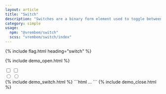 ```yaml
---
layout: article
title: "Switch"
description: "Switches are a binary form element used to toggle between two options."
category: simple
usage:
  npm: "@vrembem/switch"
  scss: "vrembem/switch/index"
---
```


{% include flag.html heading="switch" %}

{% include demo_open.html %}
<div>
  <span class="checkbox">
    <input type="checkbox" class="checkbox__native">
    <span class="checkbox__background">
      <span class="checkbox__box">
        <span class="checkbox__icon"></span>
      </span>
    </span>
  </span>
  <span class="switch">
    <input type="checkbox" class="switch__native">
    <span class="switch__background">
      <span class="switch__track">
        <span class="switch__thumb"></span>
      </span>
    </span>
  </span>
</div>
<div>
  <span class="radio">
    <input type="radio" class="radio__native" name="radio">
    <span class="radio__background">
      <span class="radio__circle">
        <span class="radio__dot"></span>
      </span>
    </span>
  </span>
  <span class="radio">
    <input type="radio" class="radio__native" name="radio">
    <span class="radio__background">
      <span class="radio__circle">
        <span class="radio__dot"></span>
      </span>
    </span>
  </span>
</div>
{% include demo_switch.html %}
```html
...
```
{% include demo_close.html %}
